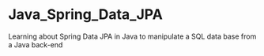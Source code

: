 # Java_Spring_Data_JPA
Learning about Spring Data JPA in Java to manipulate a SQL data base from a Java back-end
